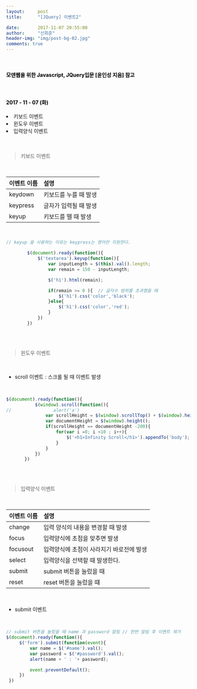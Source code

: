 ```yaml
---
layout:     post
title:      "[JQuery] 이벤트2"

date:       2017-11-07 20:55:00
author:     "신희준"
header-img: "img/post-bg-02.jpg"
comments: true
---
```


<head>
 <meta property="og:type" content="website">
 <meta property="og:title" content="jQuery 이벤트">
 <meta property="og:description" content="jQuery 이벤트">
 <meta property="og:url" content="http://shj7242.github.io/2017/11/07/JQuery6/">

 <meta name="twitter:card" content="summary">
  <meta name="twitter:title" content="jQuery 이벤트">
  <meta name="twitter:description" content="jQuery 이벤트">
  <meta name="FACEBOOK:domain" content="http://shj7242.github.io/2017/11/07/JQuery6/">
  <meta name="facebook:card" content="summary">
   <meta name="facebook:title" content="jQuery 이벤트">
   <meta name="facebook:description" content="jQuery 이벤트">
   <meta name="facebook:domain" content="http://shj7242.github.io/2017/11/07/JQuery6/">


 </head>

<br>
<H4 style ="font-weight:bold; color:black;"> 모덴웹을 위한 Javascript, JQuery입문 [윤인성 지음] 참고</H4>
<br>
<H4 style ="font-weight:bold; color : black">2017 - 11 - 07 (화)</H4>
<li>키보드 이벤트</li>
<li>윈도우 이벤트</li>
<li>입력양식 이벤트</li>

<br>
<br>


> 키보드 이벤트

<br>

| 이벤트 이름 |  설명  |
|:--------|:--------|
| keydown | 키보드를 누를 때 발생 |
| keypress | 글자가 입력될 때 발생 |
| keyup | 키보드를 뗄 때 발생 |

<br>

~~~javascript
// keyup 을 사용하는 이유는 keypress는 영어만 지원한다.

        $(document).ready(function(){
            $('textarea').keyup(function(){
                var inputLength = $(this).val().length;
                var remain = 150 - inputLength;

                $('h1').html(remain);

                if(remain >= 0 ){  // 글자수 범위를 초과했을 때
                    $('h1').css('color','black');
                }else{
                    $('h1').css('color','red');
                }
            })
        })
~~~

<br><br>

> 윈도우 이벤트

<br>

* scroll 이벤트 : 스크롤 될 때 이벤트 발생

<br>

~~~javascript
$(document).ready(function(){
           $(window).scroll(function(){
//                alert('a')
               var scrollHeight = $(window).scrollTop() + $(window).height();
               var documentHeight = $(window).height();
               if(scrollHeight == documentHeight -200){
                   for(var i =0; i <10 ; i++){
                       $('<h1>Infinity Scroll</h1>').appendTo('body');
                   }
               }
           })
       })
~~~

<br><br>

> 입력양식 이벤트

<br>

| 이벤트 이름 |  설명  |
|:--------|:--------|
| change | 입력 양식의 내용을 변경할 때 발생 |
| focus | 입력양식에 초점을 맞추면 발생 |
| focusout | 입력양식에 초점이 사라지기 바로전에 발생 |
| select | 입력양식을 선택할 때 발생한다.|
| submit | submit 버튼을 눌렀을 때 |
| reset | reset 버튼을 눌렀을 떄 |

<br>

* submit 이벤트

<br>

~~~javascript
// submit 버튼을 눌렀을 때 name 과 password 알림 // 한번 알림 후 이벤트 제거
$(document).ready(function(){
     $('form').submit(function(event){
         var name = $('#name').val();
         var password = $('#password').val();
         alert(name + ' : '+ password);

         event.preventDefault();
     })
 })
~~~

